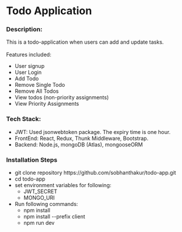 # Todo Application


### Description:
This is a todo-application when users can add and update tasks.
<br /><br />
Features included: <br />
<ul>
<li>User signup</li>
<li>User Login</li>
<li>Add Todo</li>
<li>Remove Single Todo</li>
<li>Remove All Todos</li>
<li>View todos (non-priority assignments)</li>
<li>View Priority Assignments</li>
</ul>

### Tech Stack:

<ul>
<li>JWT: Used jsonwebtoken package. The expiry time is one hour.</li>
<li>FrontEnd: React, Redux, Thunk Middleware, Bootstrap.</li>
<li>Backend: Node.js, mongoDB (Atlas), mongooseORM</li>
</ul>

### Installation Steps

<ul>
<li>git clone repository https://github.com/sobhanthakur/todo-app.git</li>
<li>cd todo-app</li>
<li>set environment variables for following:
<ul>
<li>JWT_SECRET</li>
<li>MONGO_URI</li>
</ul>
</li>

<li>Run following commands:
<ul>
<li>npm install</li>
<li>npm install --prefix client</li>
<li>npm run dev</li>
</ul>
</li>

</ul>


